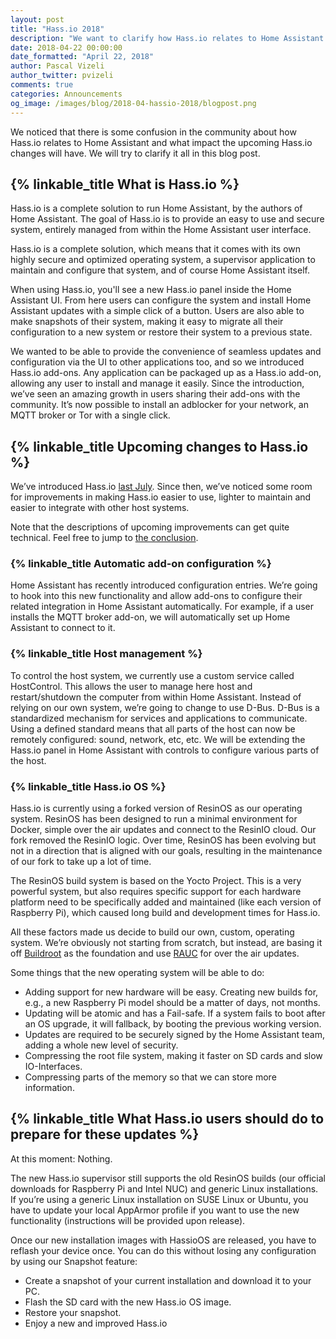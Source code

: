 ```yaml
---
layout: post
title: "Hass.io 2018"
description: "We want to clarify how Hass.io relates to Home Assistant and talk about the roadmap for Hass.io in 2018."
date: 2018-04-22 00:00:00
date_formatted: "April 22, 2018"
author: Pascal Vizeli
author_twitter: pvizeli
comments: true
categories: Announcements
og_image: /images/blog/2018-04-hassio-2018/blogpost.png
---
```


We noticed that there is some confusion in the community about how Hass.io relates to Home Assistant and what impact the upcoming Hass.io changes will have. We will try to clarify it all in this blog post.

## {% linkable_title What is Hass.io %}
Hass.io is a complete solution to run Home Assistant, by the authors of Home Assistant. The goal of Hass.io is to provide an easy to use and secure system, entirely managed from within the Home Assistant user interface. 

Hass.io is a complete solution, which means that it comes with its own highly secure and optimized operating system, a supervisor application to maintain and configure that system, and of course Home Assistant itself.

When using Hass.io, you'll see a new Hass.io panel inside the Home Assistant UI. From here users can configure the system and install Home Assistant updates with a simple click of a button. Users are also able to make snapshots of their system, making it easy to migrate all their configuration to a new system or restore their system to a previous state.

We wanted to be able to provide the convenience of seamless updates and configuration via the UI to other applications too, and so we introduced Hass.io add-ons. Any application can be packaged up as a Hass.io add-on, allowing any user to install and manage it easily. Since the introduction, we’ve seen an amazing growth in users sharing their add-ons with the community. It’s now possible to install an adblocker for your network, an MQTT broker or Tor with a single click.

## {% linkable_title Upcoming changes to Hass.io %}
We’ve introduced Hass.io [last July]. Since then, we’ve noticed some room for improvements in making Hass.io easier to use, lighter to maintain and easier to integrate with other host systems.

Note that the descriptions of upcoming improvements can get quite technical. Feel free to jump to [the conclusion].

### {% linkable_title Automatic add-on configuration %}
Home Assistant has recently introduced configuration entries. We’re going to hook into this new functionality and allow add-ons to configure their related integration in Home Assistant automatically. For example, if a user installs the MQTT broker add-on, we will automatically set up Home Assistant to connect to it.

### {% linkable_title Host management %}
To control the host system, we currently use a custom service called HostControl. This allows the user to manage here host and restart/shutdown the computer from within Home Assistant. Instead of relying on our own system, we’re going to change to use D-Bus. D-Bus is a standardized mechanism for services and applications to communicate. Using a defined standard means that all parts of the host can now be remotely configured: sound, network, etc, etc. We will be extending the Hass.io panel in Home Assistant with controls to configure various parts of the host.

### {% linkable_title Hass.io OS %}
Hass.io is currently using a forked version of ResinOS as our operating system. ResinOS has been designed to run a minimal environment for Docker, simple over the air updates and connect to the ResinIO cloud. Our fork removed the ResinIO logic. Over time, ResinOS has been evolving but not in a direction that is aligned with our goals, resulting in the maintenance of our fork to take up a lot of time. 

The ResinOS build system is based on the Yocto Project. This is a very powerful system, but also requires specific support for each hardware platform need to be specifically added and maintained (like each version of Raspberry Pi), which caused long build and development times for Hass.io.

All these factors made us decide to build our own, custom, operating system. We’re obviously not starting from scratch, but instead, are basing it off [Buildroot] as the foundation and use [RAUC] for over the air updates.

Some things that the new operating system will be able to do:
- Adding support for new hardware will be easy. Creating new builds for, e.g., a new Raspberry Pi model should be a matter of days, not months.
- Updating will be atomic and has a Fail-safe. If a system fails to boot after an OS upgrade, it will fallback, by booting the previous working version.
- Updates are required to be securely signed by the Home Assistant team, adding a whole new level of security.
- Compressing the root file system, making it faster on SD cards and slow IO-Interfaces.
- Compressing parts of the memory so that we can store more information.

## {% linkable_title What Hass.io users should do to prepare for these updates %}
At this moment: Nothing.

The new Hass.io supervisor still supports the old ResinOS builds (our official downloads for Raspberry Pi and Intel NUC) and generic Linux installations. If you’re using a generic Linux installation on SUSE Linux or Ubuntu, you have to update your local AppArmor profile if you want to use the new functionality (instructions will be provided upon release).

Once our new installation images with HassioOS are released, you have to reflash your device once. You can do this without losing any configuration by using our Snapshot feature:
- Create a snapshot of your current installation and download it to your PC.
- Flash the SD card with the new Hass.io OS image.
- Restore your snapshot.
- Enjoy a new and improved Hass.io

[last July]: https://www.home-assistant.io/blog/2017/07/25/introducing-hassio/
[the conclusion]: #what-hassio-users-should-do-to-prepare-for-these-updates
[Buildroot]: https://buildroot.org/
[RAUC]: https://www.rauc.io/
